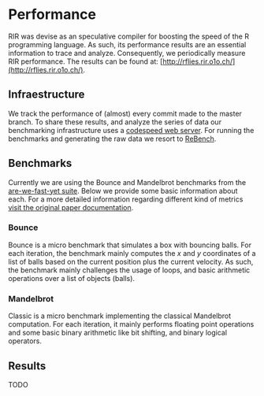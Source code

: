 # Performance
RIR was devise as an speculative compiler for boosting the speed of the R programming 
language. As such, its performance results are an essential information to trace and 
analyze. Consequently, we periodically measure RIR performance. The results can be 
found at: [http://rflies.rir.o1o.ch/](http://rflies.rir.o1o.ch/).

## Infraestructure
We track the performance of (almost) every commit made to the master branch. To share these 
results, and analyze the series of data our benchmarking infrastructure uses a 
[codespeed web server](https://github.com/tobami/codespeed). For running the benchmarks 
and generating the raw data we resort to [ReBench](https://github.com/smarr/reBench/).

## Benchmarks
Currently we are using the Bounce and Mandelbrot benchmarks from the 
[are-we-fast-yet suite](https://github.com/smarr/are-we-fast-yet/). Below we provide some
basic information about each. For a more detailed information regarding different kind of
metrics [visit the original paper documentation](https://github.com/smarr/are-we-fast-yet/blob/master/docs/metrics.md).

### Bounce
Bounce is a micro benchmark that simulates a box with bouncing balls. For each iteration, 
the benchmark mainly computes the *x* and *y* coordinates of a list of balls based on the current 
position plus the current velocity. As such, the benchmark mainly challenges the usage of loops, 
and basic arithmetic operations over a list of objects (balls). 
 
### Mandelbrot 
Classic is a micro benchmark implementing the classical Mandelbrot computation. For each iteration,
it mainly performs floating point operations and some basic binary arithmetic like bit shifting, and
binary logical operators. 

## Results
TODO

